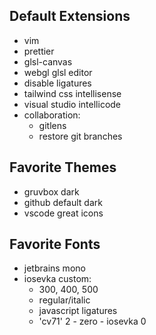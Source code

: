 ## Default Extensions

- vim
- prettier
- glsl-canvas
- webgl glsl editor
- disable ligatures
- tailwind css intellisense
- visual studio intellicode
- collaboration:
  - gitlens
  - restore git branches

## Favorite Themes

- gruvbox dark
- github default dark
- vscode great icons

## Favorite Fonts

- jetbrains mono
- iosevka custom:
  - 300, 400, 500
  - regular/italic
  - javascript ligatures
  - 'cv71' 2 - zero - iosevka 0
